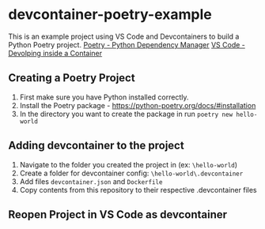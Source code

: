 # devcontainer-poetry-example
This is an example project using VS Code and Devcontainers to build a Python Poetry project.
[Poetry - Python Dependency Manager](https://python-poetry.org/)
[VS Code - Devolping inside a Container](https://code.visualstudio.com/docs/remote/containers)

## Creating a Poetry Project
1. First make sure you have Python installed correctly.
2. Install the Poetry package - https://python-poetry.org/docs/#installation
3. In the directory you want to create the package in run `poetry new hello-world`

## Adding devcontainer to the project
1. Navigate to the folder you created the project in (ex: `\hello-world`)
2. Create a folder for devcontainer config: `\hello-world\.devcontainer`
3. Add files `devcontainer.json` and `Dockerfile`
4. Copy contents from this repository to their respective .devcontainer files

## Reopen Project in VS Code as devcontainer
